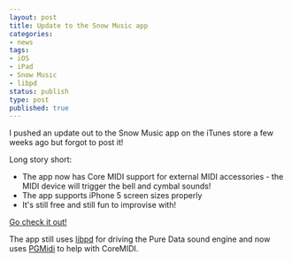 ```yaml
---
layout: post
title: Update to the Snow Music app
categories:
- news
tags:
- iOS
- iPad
- Snow Music
- libpd
status: publish
type: post
published: true
---
```


I pushed an update out to the Snow Music app on the iTunes store a few weeks ago but forgot to post it!

Long story short:

* The app now has Core MIDI support for external MIDI accessories - the MIDI device will trigger the bell and cymbal sounds!
* The app supports iPhone 5 screen sizes properly
* It's still free and still fun to improvise with!

[Go check it out!](https://itunes.apple.com/us/app/snow-music/id560849530?mt=8)

The app still uses [libpd](http://libpd.cc) for driving the Pure Data sound engine and now uses [PGMidi](https://github.com/petegoodliffe/PGMidi) to help with CoreMIDI.
